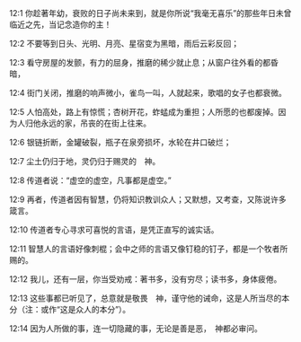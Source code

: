 <a id="1"></a>12:1  你趁著年幼，衰败的日子尚未来到，就是你所说“我毫无喜乐”的那些年日未曾临近之先，当记念造你的主！  

<a id="2"></a>12:2  不要等到日头、光明、月亮、星宿变为黑暗，雨后云彩反回；  

<a id="3"></a>12:3  看守房屋的发颤，有力的屈身，推磨的稀少就止息；从窗户往外看的都昏暗，  

<a id="4"></a>12:4  街门关闭，推磨的响声微小，雀鸟一叫，人就起来，歌唱的女子也都衰微。  

<a id="5"></a>12:5  人怕高处，路上有惊慌；杏树开花，蚱蜢成为重担；人所愿的也都废掉。因为人归他永远的家，吊丧的在街上往来。  

<a id="6"></a>12:6  银链折断，金罐破裂，瓶子在泉旁损坏，水轮在井口破烂；  

<a id="7"></a>12:7  尘土仍归于地，灵仍归于赐灵的　神。  

<a id="8"></a>12:8  传道者说：“虚空的虚空，凡事都是虚空。”  

<a id="9"></a>12:9  再者，传道者因有智慧，仍将知识教训众人；又默想，又考查，又陈说许多箴言。  

<a id="10"></a>12:10  传道者专心寻求可喜悦的言语，是凭正直写的诚实话。  

<a id="11"></a>12:11  智慧人的言语好像刺棍；会中之师的言语又像钉稳的钉子，都是一个牧者所赐的。  

<a id="12"></a>12:12  我儿，还有一层，你当受劝戒：著书多，没有穷尽；读书多，身体疲倦。  

<a id="13"></a>12:13  这些事都已听见了，总意就是敬畏　神，谨守他的诫命，这是人所当尽的本分（注：或作“这是众人的本分”）。  

<a id="14"></a>12:14  因为人所做的事，连一切隐藏的事，无论是善是恶，　神都必审问。  
